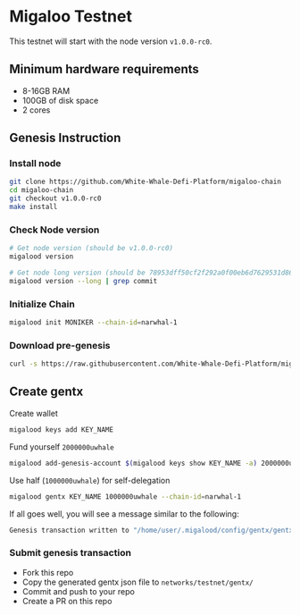 # Migaloo Testnet

This testnet will start with the node version `v1.0.0-rc0`.

## Minimum hardware requirements

- 8-16GB RAM
- 100GB of disk space
- 2 cores

## Genesis Instruction

### Install node

```bash
git clone https://github.com/White-Whale-Defi-Platform/migaloo-chain
cd migaloo-chain
git checkout v1.0.0-rc0
make install
```

### Check Node version

```bash
# Get node version (should be v1.0.0-rc0)
migalood version

# Get node long version (should be 78953dff50cf2f292a0f00eb6d7629531d86716d)
migalood version --long | grep commit
```

### Initialize Chain

```bash
migalood init MONIKER --chain-id=narwhal-1
```

### Download pre-genesis

```bash
curl -s https://raw.githubusercontent.com/White-Whale-Defi-Platform/migaloo-chain/main/networks/testnet/pre-genesis.json > ~/.migalood/config/genesis.json
```

## Create gentx

Create wallet

```bash
migalood keys add KEY_NAME
```

Fund yourself `2000000uwhale`

```bash
migalood add-genesis-account $(migalood keys show KEY_NAME -a) 2000000uwhale
```

Use half (`1000000uwhale`) for self-delegation

```bash
migalood gentx KEY_NAME 1000000uwhale --chain-id=narwhal-1
```

If all goes well, you will see a message similar to the following:

```bash
Genesis transaction written to "/home/user/.migalood/config/gentx/gentx-******.json"
```

### Submit genesis transaction

- Fork this repo
- Copy the generated gentx json file to `networks/testnet/gentx/`
- Commit and push to your repo
- Create a PR on this repo
